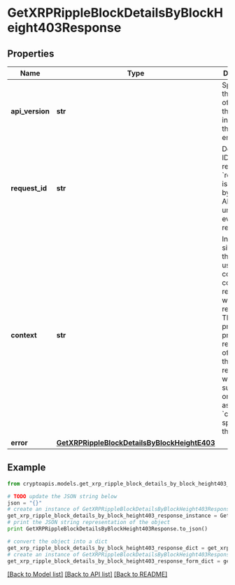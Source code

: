 # GetXRPRippleBlockDetailsByBlockHeight403Response


## Properties
Name | Type | Description | Notes
------------ | ------------- | ------------- | -------------
**api_version** | **str** | Specifies the version of the API that incorporates this endpoint. | 
**request_id** | **str** | Defines the ID of the request. The &#x60;requestId&#x60; is generated by Crypto APIs and it&#39;s unique for every request. | 
**context** | **str** | In batch situations the user can use the context to correlate responses with requests. This property is present regardless of whether the response was successful or returned as an error. &#x60;context&#x60; is specified by the user. | [optional] 
**error** | [**GetXRPRippleBlockDetailsByBlockHeightE403**](GetXRPRippleBlockDetailsByBlockHeightE403.md) |  | 

## Example

```python
from cryptoapis.models.get_xrp_ripple_block_details_by_block_height403_response import GetXRPRippleBlockDetailsByBlockHeight403Response

# TODO update the JSON string below
json = "{}"
# create an instance of GetXRPRippleBlockDetailsByBlockHeight403Response from a JSON string
get_xrp_ripple_block_details_by_block_height403_response_instance = GetXRPRippleBlockDetailsByBlockHeight403Response.from_json(json)
# print the JSON string representation of the object
print GetXRPRippleBlockDetailsByBlockHeight403Response.to_json()

# convert the object into a dict
get_xrp_ripple_block_details_by_block_height403_response_dict = get_xrp_ripple_block_details_by_block_height403_response_instance.to_dict()
# create an instance of GetXRPRippleBlockDetailsByBlockHeight403Response from a dict
get_xrp_ripple_block_details_by_block_height403_response_form_dict = get_xrp_ripple_block_details_by_block_height403_response.from_dict(get_xrp_ripple_block_details_by_block_height403_response_dict)
```
[[Back to Model list]](../README.md#documentation-for-models) [[Back to API list]](../README.md#documentation-for-api-endpoints) [[Back to README]](../README.md)


